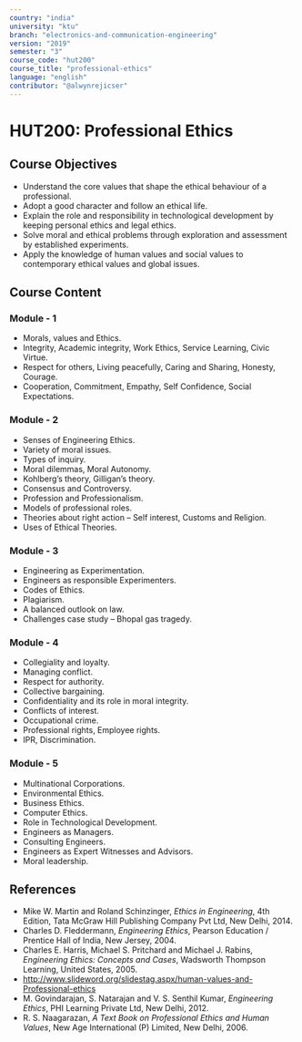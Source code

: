 ```yaml
---
country: "india"
university: "ktu"
branch: "electronics-and-communication-engineering"
version: "2019"
semester: "3"
course_code: "hut200"
course_title: "professional-ethics"
language: "english"
contributor: "@alwynrejicser"
---
```


# HUT200: Professional Ethics

## Course Objectives

- Understand the core values that shape the ethical behaviour of a professional.  
- Adopt a good character and follow an ethical life.  
- Explain the role and responsibility in technological development by keeping personal ethics and legal ethics.  
- Solve moral and ethical problems through exploration and assessment by established experiments.  
- Apply the knowledge of human values and social values to contemporary ethical values and global issues.

## Course Content

### Module - 1

- Morals, values and Ethics.  
- Integrity, Academic integrity, Work Ethics, Service Learning, Civic Virtue.  
- Respect for others, Living peacefully, Caring and Sharing, Honesty, Courage.  
- Cooperation, Commitment, Empathy, Self Confidence, Social Expectations.

### Module - 2

- Senses of Engineering Ethics.  
- Variety of moral issues.  
- Types of inquiry.  
- Moral dilemmas, Moral Autonomy.  
- Kohlberg’s theory, Gilligan’s theory.  
- Consensus and Controversy.  
- Profession and Professionalism.  
- Models of professional roles.  
- Theories about right action – Self interest, Customs and Religion.  
- Uses of Ethical Theories.

### Module - 3

- Engineering as Experimentation.  
- Engineers as responsible Experimenters.  
- Codes of Ethics.  
- Plagiarism.  
- A balanced outlook on law.  
- Challenges case study – Bhopal gas tragedy.

### Module - 4

- Collegiality and loyalty.  
- Managing conflict.  
- Respect for authority.  
- Collective bargaining.  
- Confidentiality and its role in moral integrity.  
- Conflicts of interest.  
- Occupational crime.  
- Professional rights, Employee rights.  
- IPR, Discrimination.

### Module - 5

- Multinational Corporations.  
- Environmental Ethics.  
- Business Ethics.  
- Computer Ethics.  
- Role in Technological Development.  
- Engineers as Managers.  
- Consulting Engineers.  
- Engineers as Expert Witnesses and Advisors.  
- Moral leadership.

## References

- Mike W. Martin and Roland Schinzinger, *Ethics in Engineering*, 4th Edition, Tata McGraw Hill Publishing Company Pvt Ltd, New Delhi, 2014.  
- Charles D. Fleddermann, *Engineering Ethics*, Pearson Education / Prentice Hall of India, New Jersey, 2004.  
- Charles E. Harris, Michael S. Pritchard and Michael J. Rabins, *Engineering Ethics: Concepts and Cases*, Wadsworth Thompson Learning, United States, 2005.  
- http://www.slideword.org/slidestag.aspx/human-values-and-Professional-ethics  
- M. Govindarajan, S. Natarajan and V. S. Senthil Kumar, *Engineering Ethics*, PHI Learning Private Ltd, New Delhi, 2012.  
- R. S. Naagarazan, *A Text Book on Professional Ethics and Human Values*, New Age International (P) Limited, New Delhi, 2006.  
